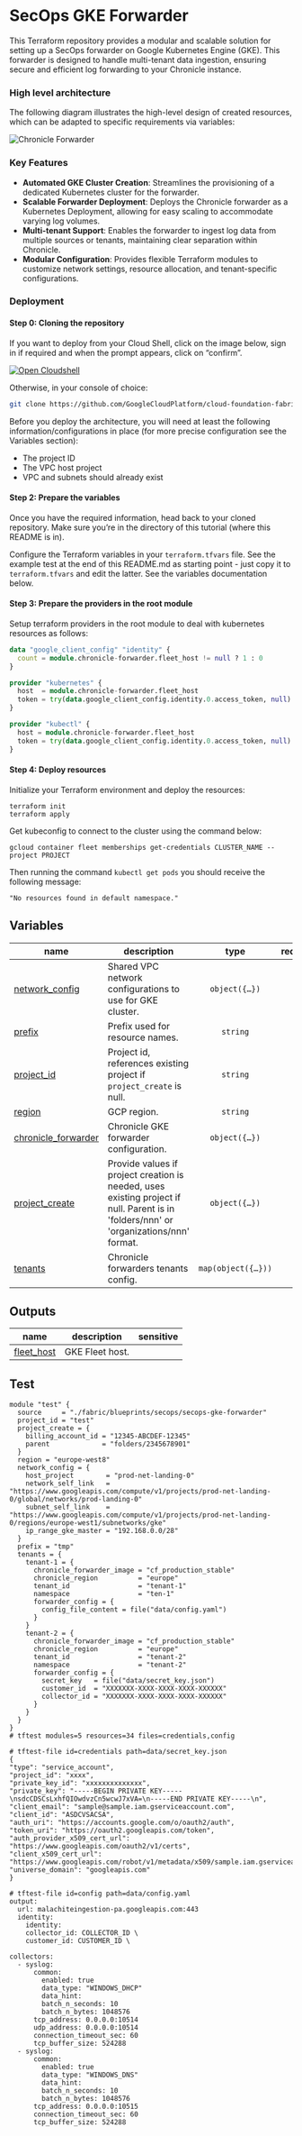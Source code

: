 # SecOps GKE Forwarder

This Terraform repository provides a modular and scalable solution for setting up a SecOps forwarder on Google Kubernetes Engine (GKE). This forwarder is designed to handle multi-tenant data ingestion, ensuring secure and efficient log forwarding to your Chronicle instance.

### High level architecture

The following diagram illustrates the high-level design of created resources, which can be adapted to specific requirements via variables:

![Chronicle Forwarder](./images/diagram.png)

### Key Features

- **Automated GKE Cluster Creation**: Streamlines the provisioning of a dedicated Kubernetes cluster for the forwarder.
- **Scalable Forwarder Deployment**: Deploys the Chronicle forwarder as a Kubernetes Deployment, allowing for easy scaling to accommodate varying log volumes.
- **Multi-tenant Support**: Enables the forwarder to ingest log data from multiple sources or tenants, maintaining clear separation within Chronicle.
- **Modular Configuration**: Provides flexible Terraform modules to customize network settings, resource allocation, and tenant-specific configurations.

### Deployment

#### Step 0: Cloning the repository

If you want to deploy from your Cloud Shell, click on the image below, sign in
if required and when the prompt appears, click on “confirm”.

[![Open Cloudshell](./images/cloud-shell-button.png)](https://shell.cloud.google.com/cloudshell/editor?cloudshell_git_repo=https%3A%2F%2Fgithub.com%2FGoogleCloudPlatform%2Fcloud-foundation-fabric&cloudshell_workspace=blueprints%2Fthird-party-solutions%2Fwordpress%2Fcloudrun)

Otherwise, in your console of choice:

```bash
git clone https://github.com/GoogleCloudPlatform/cloud-foundation-fabric.git
```

Before you deploy the architecture, you will need at least the following
information/configurations in place (for more precise configuration see the Variables section):

* The project ID
* The VPC host project
* VPC and subnets should already exist

#### Step 2: Prepare the variables

Once you have the required information, head back to your cloned repository.
Make sure you’re in the directory of this tutorial (where this README is in).

Configure the Terraform variables in your `terraform.tfvars` file.
See the example test at the end of this README.md as starting point - just
copy it to `terraform.tfvars` and edit the latter. See the variables
documentation below.

#### Step 3: Prepare the providers in the root module

Setup terraform providers in the root module to deal with kubernetes resources as follows:

```terraform
data "google_client_config" "identity" {
  count = module.chronicle-forwarder.fleet_host != null ? 1 : 0
}

provider "kubernetes" {
  host  = module.chronicle-forwarder.fleet_host
  token = try(data.google_client_config.identity.0.access_token, null)
}

provider "kubectl" {
  host = module.chronicle-forwarder.fleet_host
  token = try(data.google_client_config.identity.0.access_token, null)
}
```

#### Step 4: Deploy resources

Initialize your Terraform environment and deploy the resources:

```shell
terraform init
terraform apply
```

Get kubeconfig to connect to the cluster using the command below:

```shell
gcloud container fleet memberships get-credentials CLUSTER_NAME --project PROJECT
```

Then running the command `kubectl get pods` you should receive the following message:

```
"No resources found in default namespace."
```
<!-- BEGIN TFDOC -->
## Variables

| name | description | type | required | default |
|---|---|:---:|:---:|:---:|
| [network_config](variables.tf#L28) | Shared VPC network configurations to use for GKE cluster. | <code title="object&#40;&#123;&#10;  host_project        &#61; optional&#40;string&#41;&#10;  network_self_link   &#61; string&#10;  subnet_self_link    &#61; string&#10;  ip_range_gke_master &#61; string&#10;&#125;&#41;">object&#40;&#123;&#8230;&#125;&#41;</code> | ✓ |  |
| [prefix](variables.tf#L38) | Prefix used for resource names. | <code>string</code> | ✓ |  |
| [project_id](variables.tf#L57) | Project id, references existing project if `project_create` is null. | <code>string</code> | ✓ |  |
| [region](variables.tf#L62) | GCP region. | <code>string</code> | ✓ |  |
| [chronicle_forwarder](variables.tf#L17) | Chronicle GKE forwarder configuration. | <code title="object&#40;&#123;&#10;  cluster_name &#61; optional&#40;string, &#34;chronicle-log-ingestion&#34;&#41;&#10;  master_authorized_ranges &#61; optional&#40;map&#40;string&#41;, &#123;&#10;    rfc-1918-10-8 &#61; &#34;10.0.0.0&#47;8&#34;&#10;  &#125;&#41;&#10;&#125;&#41;">object&#40;&#123;&#8230;&#125;&#41;</code> |  | <code>&#123;&#125;</code> |
| [project_create](variables.tf#L48) | Provide values if project creation is needed, uses existing project if null. Parent is in 'folders/nnn' or 'organizations/nnn' format. | <code title="object&#40;&#123;&#10;  billing_account_id &#61; string&#10;  parent             &#61; string&#10;&#125;&#41;">object&#40;&#123;&#8230;&#125;&#41;</code> |  | <code>null</code> |
| [tenants](variables.tf#L67) | Chronicle forwarders tenants config. | <code title="map&#40;object&#40;&#123;&#10;  chronicle_forwarder_image &#61; optional&#40;string, &#34;cf_production_stable&#34;&#41;&#10;  chronicle_region          &#61; string&#10;  tenant_id                 &#61; string&#10;  namespace                 &#61; string&#10;  forwarder_config &#61; object&#40;&#123;&#10;    config_file_content &#61; optional&#40;string&#41;&#10;    customer_id         &#61; optional&#40;string&#41;&#10;    collector_id        &#61; optional&#40;string&#41;&#10;    secret_key          &#61; optional&#40;string&#41;&#10;    tls_config &#61; optional&#40;object&#40;&#123;&#10;      required &#61; optional&#40;bool, false&#41;&#10;      cert_pub &#61; optional&#40;string&#41;&#10;      cert_key &#61; optional&#40;string&#41;&#10;    &#125;&#41;, &#123; required &#61; false &#125;&#41;&#10;  &#125;&#41;&#10;&#125;&#41;&#41;">map&#40;object&#40;&#123;&#8230;&#125;&#41;&#41;</code> |  | <code>&#123;&#125;</code> |

## Outputs

| name | description | sensitive |
|---|---|:---:|
| [fleet_host](outputs.tf#L17) | GKE Fleet host. |  |
<!-- END TFDOC -->
## Test

```hcl
module "test" {
  source     = "./fabric/blueprints/secops/secops-gke-forwarder"
  project_id = "test"
  project_create = {
    billing_account_id = "12345-ABCDEF-12345"
    parent             = "folders/2345678901"
  }
  region = "europe-west8"
  network_config = {
    host_project        = "prod-net-landing-0"
    network_self_link   = "https://www.googleapis.com/compute/v1/projects/prod-net-landing-0/global/networks/prod-landing-0"
    subnet_self_link    = "https://www.googleapis.com/compute/v1/projects/prod-net-landing-0/regions/europe-west1/subnetworks/gke"
    ip_range_gke_master = "192.168.0.0/28"
  }
  prefix = "tmp"
  tenants = {
    tenant-1 = {
      chronicle_forwarder_image = "cf_production_stable"
      chronicle_region          = "europe"
      tenant_id                 = "tenant-1"
      namespace                 = "ten-1"
      forwarder_config = {
        config_file_content = file("data/config.yaml")
      }
    }
    tenant-2 = {
      chronicle_forwarder_image = "cf_production_stable"
      chronicle_region          = "europe"
      tenant_id                 = "tenant-2"
      namespace                 = "tenant-2"
      forwarder_config = {
        secret_key   = file("data/secret_key.json")
        customer_id  = "XXXXXXX-XXXX-XXXX-XXXX-XXXXXX"
        collector_id = "XXXXXXX-XXXX-XXXX-XXXX-XXXXXX"
      }
    }
  }
}
# tftest modules=5 resources=34 files=credentials,config
```

```
# tftest-file id=credentials path=data/secret_key.json
{
"type": "service_account",
"project_id": "xxxx",
"private_key_id": "xxxxxxxxxxxxxx",
"private_key": "-----BEGIN PRIVATE KEY-----\nsdcCDSCsLxhfQIOwdvzCn5wcwJ7xVA=\n-----END PRIVATE KEY-----\n",
"client_email": "sample@sample.iam.gserviceaccount.com",
"client_id": "ASDCVSACSA",
"auth_uri": "https://accounts.google.com/o/oauth2/auth",
"token_uri": "https://oauth2.googleapis.com/token",
"auth_provider_x509_cert_url": "https://www.googleapis.com/oauth2/v1/certs",
"client_x509_cert_url": "https://www.googleapis.com/robot/v1/metadata/x509/sample.iam.gserviceaccount.com",
"universe_domain": "googleapis.com"
}
```

```
# tftest-file id=config path=data/config.yaml
output:
  url: malachiteingestion-pa.googleapis.com:443
  identity:
    identity:
    collector_id: COLLECTOR_ID \
    customer_id: CUSTOMER_ID \

collectors:
  - syslog:
      common:
        enabled: true
        data_type: "WINDOWS_DHCP"
        data_hint:
        batch_n_seconds: 10
        batch_n_bytes: 1048576
      tcp_address: 0.0.0.0:10514
      udp_address: 0.0.0.0:10514
      connection_timeout_sec: 60
      tcp_buffer_size: 524288
  - syslog:
      common:
        enabled: true
        data_type: "WINDOWS_DNS"
        data_hint:
        batch_n_seconds: 10
        batch_n_bytes: 1048576
      tcp_address: 0.0.0.0:10515
      connection_timeout_sec: 60
      tcp_buffer_size: 524288
```